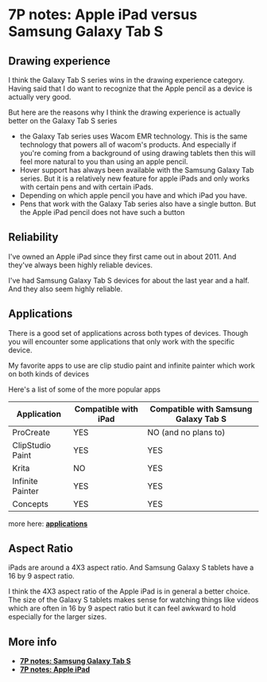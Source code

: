 # 7P notes: Apple iPad versus Samsung Galaxy Tab S

## Drawing experience

I think the Galaxy Tab S series wins in the drawing experience category. Having said that I do want to recognize that the Apple pencil as a device is actually very good.

But here are the reasons why I think the drawing experience is actually better on the Galaxy Tab S series

* the Galaxy Tab series uses Wacom EMR technology. This is the same technology that powers all of wacom's products. And especially if you're coming from a background of using drawing tablets then this will feel more natural to you than using an apple pencil.
* Hover support has always been available with the Samsung Galaxy Tab series. But it is a relatively new feature for apple iPads and only works with certain pens and with certain iPads.
* Depending on which apple pencil you have and which iPad you have.
* Pens that work with the Galaxy Tab series also have a single button. But the Apple iPad pencil does not have such a button

## Reliability

I've owned an Apple iPad since they first came out in about 2011. And they've always been highly reliable devices.

I've had Samsung Galaxy Tab S devices for about the last year and a half. And they also seem highly reliable.

## Applications

There is a good set of applications across both types of devices. Though you will encounter some applications that only work with the specific device.

My favorite apps to use are clip studio paint and infinite painter which work on both kinds of devices

Here's a list of some of the more popular apps

| Application      | Compatible with iPad | Compatible with Samsung Galaxy Tab S |
| ---------------- | -------------------- | ------------------------------------ |
| ProCreate        | YES                  | NO (and no plans to)                 |
| ClipStudio Paint | YES                  | YES                                  |
| Krita            | NO                   | YES                                  |
| Infinite Painter | YES                  | YES                                  |
| Concepts         | YES                  | YES                                  |



more here: [**applications**](../../applications/)&#x20;

## Aspect Ratio

iPads are around a 4X3 aspect ratio. And Samsung Galaxy S tablets have a 16 by 9 aspect ratio.

I think the 4X3 aspect ratio of the Apple iPad is in general a better choice. The size of the Galaxy S tablets makes sense for watching things like videos which are often in 16 by 9 aspect ratio but it can feel awkward to hold especially for the larger sizes.

## More info

* [**7P notes: Samsung Galaxy Tab S**](../samsung/7p-notes-samsung-galaxy-tab-s.md)
* [**7P notes: Apple iPad**](../apple/7p-notes-apple-ipad.md) &#x20;

&#x20;

